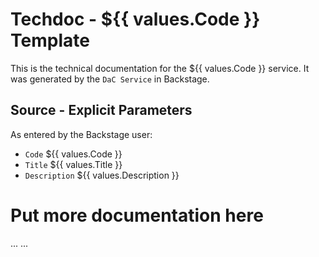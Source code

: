 # Techdoc - ${{ values.Code }} Template

This is the technical documentation for the ${{ values.Code }} service. It was generated by the `DaC Service` in Backstage.

## Source - Explicit Parameters
As entered by the Backstage user:

- `Code` ${{ values.Code }}
- `Title` ${{ values.Title }}
- `Description` ${{ values.Description }}

# Put more documentation here

...
...
